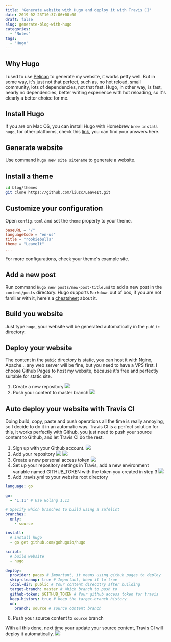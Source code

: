 ```yaml
---
title: 'Generate website with Hugo and deploy it with Travis CI'
date: 2019-02-23T10:37:06+08:00
draft: false
slug: generate-blog-with-hugo
categories:
  - 'Notes'
tags:
  - 'Hugo'
---
```


## Why Hugo

I used to use [Pelican](https://blog.getpelican.com) to generate my website, it works petty well. But in some way, it's just not that perfect, such as, no hot reload, small community, lots of dependencies, not that fast. Hugo, in other way, is fast, nearly no dependencies, better writing experience with hot reloading, so it's clearly a better choice for me.

## Install Hugo

If you are on Mac OS, you can install Hugo with Homebrew `brew install hugo`, for other platforms, check this [link](https://gohugo.io/getting-started/installing), you can find your answers here.

## Generate website

Use command `hugo new site sitename` to generate a website.

## Install a theme

```bash
cd blog/themes
git clone https://github.com/liuzc/LeaveIt.git
```

## Customize your configuration

Open `config.toml` and set the `theme` property to your theme.

```conf
baseURL = "/"
languageCode = "en-us"
title = "rookiebulls"
theme = "LeaveIt"
...
```

For more configurations, check your theme's example site.

## Add a new post

Run command `hugo new posts/new-post-title.md` to add a new post in the `content/posts` directory. Hugo supports `Markdown` out of box, if you are not familiar with it, here's a [cheatsheet](https://github.com/adam-p/markdown-here/wiki/Markdown-Cheatsheet) about it.

## Build you website

Just type `hugo`, your website will be generated automatically in the `public` directory.

## Deploy your website

The content in the `pubic` directory is static, you can host it with Nginx, Apache... any web server will be fine, but you need to have a VPS first. I choose Github Pages to host my website, because it's free and perfectly suitable for static site.

1. Create a new repository
   ![](https://ws4.sinaimg.cn/large/006tKfTcgy1g0gabrlfurj31dz0u07b9.jpg)
2. Push your content to master branch
   ![](https://ws2.sinaimg.cn/large/006tKfTcgy1g0gaf36divj314l0u0to5.jpg)

## Auto deploy your website with Travis CI

Doing build, copy, paste and push operations all the time is really annoying, so I decide to do it in an automatic way. Travis CI is a perfect solution for this, it works perfectly with Github, you just need to push your source content to Github, and let Travis CI do the rest.

1. Sign up with your Github account.
   ![](https://ws1.sinaimg.cn/large/006tKfTcgy1g0garjc1wcj31o20u0dlr.jpg)
2. Add your repository
   ![](https://ws4.sinaimg.cn/large/006tKfTcgy1g0gay5l3zkj31se0pejvc.jpg)
   ![](https://ws2.sinaimg.cn/large/006tKfTcgy1g0gb01jd37j318g0nsad2.jpg)
3. Create a new personal access token
   ![](https://ws4.sinaimg.cn/large/006tKfTcgy1g0gb3t3fy1j31ns0h443a.jpg)
4. Set up your repository settings in Travis, add a new environment variable named GITHUB_TOKEN with the token you created in step 3
   ![](https://ws3.sinaimg.cn/large/006tKfTcgy1g0gb6dbo4yj31q10u0gsn.jpg)
5. Add .travis.yml to your website root directory

```yaml
language: go

go:
  - '1.11' # Use Golang 1.11

# Specify which branches to build using a safelist
branches:
  only:
    - source

install:
  # install hugo
  - go get github.com/gohugoio/hugo

script:
  # build website
  - hugo

deploy:
  provider: pages # Important, it means using github pages to deploy
  skip-cleanup: true # Important, keep it to true
  local-dir: public # Your content direcotry after building
  target-branch: master # Which branch to push to
  github-token: $GITHUB_TOKEN # Your github access token for travis
  keep-history: true # keep the target-branch history
  on:
    branch: source # source content branch
```

6. Push your source content to `source` branch

With all this done, next time your update your source content, Travis CI will deploy it automatically.
![](https://ws1.sinaimg.cn/large/006tKfTcgy1g0gbm1z0psj322c0bomzp.jpg)
